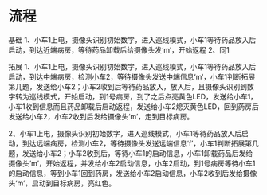 # 流程
基础
1、小车1上电，摄像头识别初始数字，进入巡线模式，小车1等待药品放入后启动，到达近端病房，等待药品卸载后给摄像头发‘m’，开始返程
2、同1

拓展
1、小车1上电，摄像头识别初始数字，进入巡线模式，小车1等待药品放入后启动，到达中端病房，检测小车2，等待摄像头发送中端信息‘m‘，小车1判断拓展第几题，发送给小车2；小车2收到后等待药品放入，放入后，且摄像头识别到数字转为巡线模式，开始启动，到1号病房，到了之后点亮黄色LED，发送给小车1，小车1收到信息而且药品卸载后启动返程，发送给小车2熄灭黄色LED，回到药房后发送给小车2，小车2收到后发给摄像头‘m’，走到目标病房。

2、小车1上电，摄像头识别初始数字，进入巡线模式，小车1等待药品放入后启动，到达远端病房，检测小车2，等待摄像头发送远端信息‘f’，小车1判断拓展第几题，发送给小车2；小车2收到后，等待小车1的启动信息，小车1卸载药品后发给摄像头‘m’，开始返程，并发给小车2启动信息，小车2启动，到1号病房等待小车1的启动信息，等到小车1回到药房，发送给小车2启动信息，小车2收到后发给摄像头‘m’，启动到目标病房，亮红色。